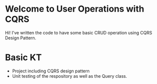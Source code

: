 # Welcome to User Operations with CQRS

Hi! I've written the code to have some basic CRUD operation using CQRS Design Pattern.


# Basic KT
- Project including CQRS design pattern
- Unit testing of the respository as well as the Query class.

 
